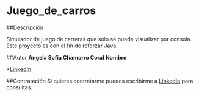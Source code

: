 # Juego_de_carros

##Descripción

Simulador de juego de carreras que sólo se puede visualizar por consola. Este proyecto es con el fin de reforzar Java.

##Autor
**Angela Sofia Chamorro Coral**
**Nombre**

*[LinkedIn](https://www.linkedin.com/in/angela-sofia-chamorro-coral-693968251/)

##Contratación
Si quieres contratarme puedes escribirme a [LinkedIn](https://www.linkedin.com/in/angela-sofia-chamorro-coral-693968251/) para consultas.
